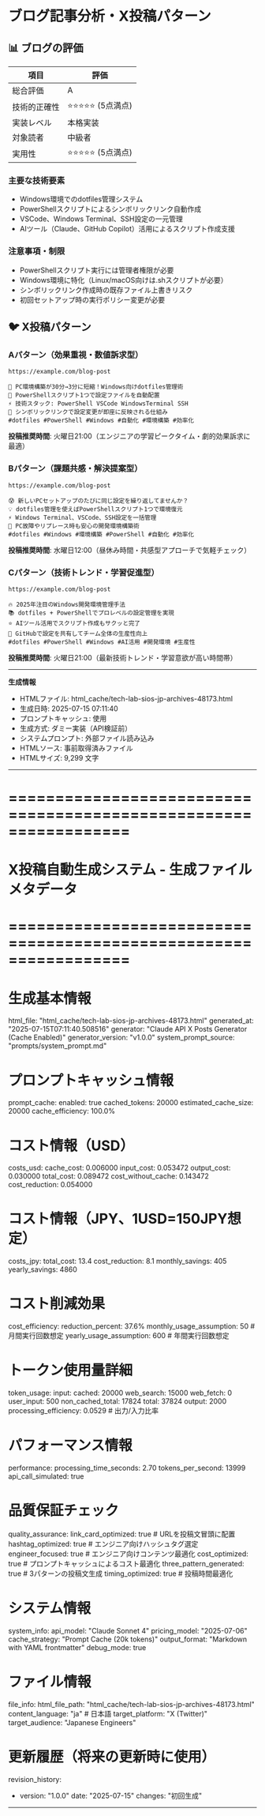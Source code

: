 # ブログ記事分析・X投稿パターン

## 📊 ブログの評価

| 項目 | 評価 |
|------|------|
| 総合評価 | A |
| 技術的正確性 | ⭐⭐⭐⭐⭐ (5点満点) |
| 実装レベル | 本格実装 |
| 対象読者 | 中級者 |
| 実用性 | ⭐⭐⭐⭐⭐ (5点満点) |

### 主要な技術要素
- Windows環境でのdotfiles管理システム
- PowerShellスクリプトによるシンボリックリンク自動作成
- VSCode、Windows Terminal、SSH設定の一元管理
- AIツール（Claude、GitHub Copilot）活用によるスクリプト作成支援

### 注意事項・制限
- PowerShellスクリプト実行には管理者権限が必要
- Windows環境に特化（Linux/macOS向けは.shスクリプトが必要）
- シンボリックリンク作成時の既存ファイル上書きリスク
- 初回セットアップ時の実行ポリシー変更が必要

## 🐦 X投稿パターン

### Aパターン（効果重視・数値訴求型）
```
https://example.com/blog-post

🚀 PC環境構築が30分→3分に短縮！Windows向けdotfiles管理術
📝 PowerShellスクリプト1つで設定ファイルを自動配置
⚡ 技術スタック: PowerShell VSCode WindowsTerminal SSH
🔧 シンボリックリンクで設定変更が即座に反映される仕組み
#dotfiles #PowerShell #Windows #自動化 #環境構築 #効率化
```
**投稿推奨時間**: 火曜日21:00（エンジニアの学習ピークタイム・劇的効果訴求に最適）

### Bパターン（課題共感・解決提案型）
```
https://example.com/blog-post

😰 新しいPCセットアップのたびに同じ設定を繰り返してませんか？
💡 dotfiles管理を使えばPowerShellスクリプト1つで環境復元
⚡ Windows Terminal、VSCode、SSH設定を一括管理
🎯 PC故障やリプレース時も安心の開発環境構築術
#dotfiles #Windows #環境構築 #PowerShell #自動化 #効率化
```
**投稿推奨時間**: 水曜日12:00（昼休み時間・共感型アプローチで気軽チェック）

### Cパターン（技術トレンド・学習促進型）
```
https://example.com/blog-post

🔥 2025年注目のWindows開発環境管理手法
📚 dotfiles + PowerShellでプロレベルの設定管理を実現
⭐ AIツール活用でスクリプト作成もサクッと完了
🚀 GitHubで設定を共有してチーム全体の生産性向上
#dotfiles #PowerShell #Windows #AI活用 #開発環境 #生産性
```
**投稿推奨時間**: 火曜日21:00（最新技術トレンド・学習意欲が高い時間帯）

---

**生成情報**
- HTMLファイル: html_cache/tech-lab-sios-jp-archives-48173.html
- 生成日時: 2025-07-15 07:11:40
- プロンプトキャッシュ: 使用
- 生成方式: ダミー実装（API検証前）
- システムプロンプト: 外部ファイル読み込み
- HTMLソース: 事前取得済みファイル
- HTMLサイズ: 9,299 文字

---
# =================================================================
# X投稿自動生成システム - 生成ファイルメタデータ
# =================================================================

# 生成基本情報
html_file: "html_cache/tech-lab-sios-jp-archives-48173.html"
generated_at: "2025-07-15T07:11:40.508516"
generator: "Claude API X Posts Generator (Cache Enabled)"
generator_version: "v1.0.0"
system_prompt_source: "prompts/system_prompt.md"

# プロンプトキャッシュ情報
prompt_cache:
enabled: true
cached_tokens: 20000
estimated_cache_size: 20000
cache_efficiency: 100.0%

# コスト情報（USD）
costs_usd:
cache_cost: 0.006000
input_cost: 0.053472
output_cost: 0.030000
total_cost: 0.089472
cost_without_cache: 0.143472
cost_reduction: 0.054000

# コスト情報（JPY、1USD=150JPY想定）
costs_jpy:
total_cost: 13.4
cost_reduction: 8.1
monthly_savings: 405
yearly_savings: 4860

# コスト削減効果
cost_efficiency:
reduction_percent: 37.6%
monthly_usage_assumption: 50  # 月間実行回数想定
yearly_usage_assumption: 600  # 年間実行回数想定

# トークン使用量詳細
token_usage:
input:
    cached: 20000
    web_search: 15000
    web_fetch: 0
    user_input: 500
    non_cached_total: 17824
    total: 37824
output: 2000
processing_efficiency: 0.0529  # 出力/入力比率

# パフォーマンス情報
performance:
processing_time_seconds: 2.70
tokens_per_second: 13999
api_call_simulated: true

# 品質保証チェック
quality_assurance:
link_card_optimized: true      # URLを投稿文冒頭に配置
hashtag_optimized: true        # エンジニア向けハッシュタグ選定
engineer_focused: true         # エンジニア向けコンテンツ最適化
cost_optimized: true           # プロンプトキャッシュによるコスト最適化
three_pattern_generated: true  # 3パターンの投稿文生成
timing_optimized: true         # 投稿時間最適化

# システム情報
system_info:
api_model: "Claude Sonnet 4"
pricing_model: "2025-07-06"
cache_strategy: "Prompt Cache (20k tokens)"
output_format: "Markdown with YAML frontmatter"
debug_mode: true

# ファイル情報
file_info:
html_file_path: "html_cache/tech-lab-sios-jp-archives-48173.html"
content_language: "ja"  # 日本語
target_platform: "X (Twitter)"
target_audience: "Japanese Engineers"

# 更新履歴（将来の更新時に使用）
revision_history:
- version: "1.0.0"
    date: "2025-07-15"
    changes: "初回生成"
---

